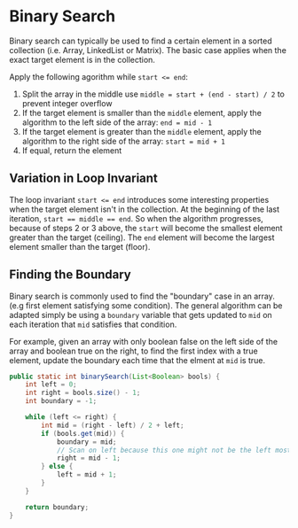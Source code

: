 # Binary Search

Binary search can typically be used to find a certain element in a sorted collection (i.e. Array, LinkedList or Matrix). The basic case applies when the exact target element is in the collection.

Apply the following agorithm while `start <= end`:
1. Split the array in the middle use `middle = start + (end - start) / 2` to prevent integer overflow
2. If the target element is smaller than the `middle` element, apply the algorithm to the left side of the array: `end = mid - 1`
3. If the target element is greater than the `middle` element, apply the algorithm to the right side of the array: `start = mid + 1`
4. If equal, return the element

## Variation in Loop Invariant

The loop invariant `start <= end` introduces some interesting properties when the target element isn't in the collection. At the beginning of the last iteration, `start == middle == end`. So when the algorithm progresses, because of steps 2 or 3 above, the `start` will become the smallest element greater than the target (ceiling). The `end` element will become the largest element smaller than the target (floor).

## Finding the Boundary

Binary search is commonly used to find the "boundary" case in an array. (e.g first element satisfying some condition). The general algorithm can be adapted simply be using a `boundary` variable that gets updated to `mid` on each iteration that `mid` satisfies that condition.

For example, given an array with only boolean false on the left side of the array and boolean true on the right, to find the first index with a true element, update the boundary each time that the elment at `mid` is true.

```java
public static int binarySearch(List<Boolean> bools) {
    int left = 0;
    int right = bools.size() - 1;
    int boundary = -1;

    while (left <= right) {
        int mid = (right - left) / 2 + left;
        if (bools.get(mid)) {
            boundary = mid;
            // Scan on left because this one might not be the left most
            right = mid - 1;
        } else {
            left = mid + 1;
        }
    }

    return boundary;
}

```
